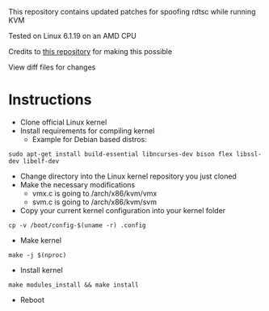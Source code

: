 This repository contains updated patches for spoofing rdtsc while running KVM  

Tested on Linux 6.1.19 on an AMD CPU

Credits to [this repository](https://github.com/WCharacter/RDTSC-KVM-Handler) for making this possible

View diff files for changes

# Instructions
* Clone official Linux kernel
* Install requirements for compiling kernel
    * Example for Debian based distros:
```
sudo apt-get install build-essential libncurses-dev bison flex libssl-dev libelf-dev
```
* Change directory into the Linux kernel repository you just cloned
* Make the necessary modifications
    * vmx.c is going to /arch/x86/kvm/vmx
    * svm.c is going to /arch/x86/kvm/svm
* Copy your current kernel configuration into your kernel folder
```
cp -v /boot/config-$(uname -r) .config
```
* Make kernel
```
make -j $(nproc)
```
* Install kernel
```
make modules_install && make install
```
* Reboot
